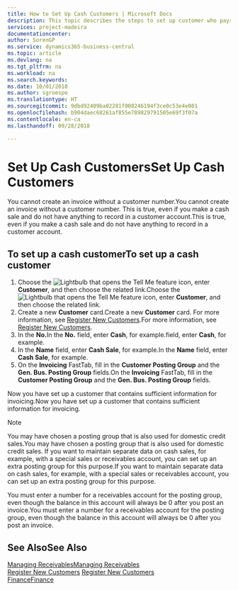 ```yaml
---
title: How to Set Up Cash Customers | Microsoft Docs
description: This topic describes the steps to set up customer who pays in cash.
services: project-madeira
documentationcenter: 
author: SorenGP
ms.service: dynamics365-business-central
ms.topic: article
ms.devlang: na
ms.tgt_pltfrm: na
ms.workload: na
ms.search.keywords: 
ms.date: 10/01/2018
ms.author: sgroespe
ms.translationtype: HT
ms.sourcegitcommit: 9dbd92409ba02281f008246194f3ce0c53e4e001
ms.openlocfilehash: b904daec68261af855e789829791505e69f3f07a
ms.contentlocale: en-ca
ms.lasthandoff: 09/28/2018

---
```

# <a name="set-up-cash-customers"></a><span data-ttu-id="bd98c-103">Set Up Cash Customers</span><span class="sxs-lookup"><span data-stu-id="bd98c-103">Set Up Cash Customers</span></span>
<span data-ttu-id="bd98c-104">You cannot create an invoice without a customer number.</span><span class="sxs-lookup"><span data-stu-id="bd98c-104">You cannot create an invoice without a customer number.</span></span> <span data-ttu-id="bd98c-105">This is true, even if you make a cash sale and do not have anything to record in a customer account.</span><span class="sxs-lookup"><span data-stu-id="bd98c-105">This is true, even if you make a cash sale and do not have anything to record in a customer account.</span></span>  

## <a name="to-set-up-a-cash-customer"></a><span data-ttu-id="bd98c-106">To set up a cash customer</span><span class="sxs-lookup"><span data-stu-id="bd98c-106">To set up a cash customer</span></span>  
1.  <span data-ttu-id="bd98c-107">Choose the ![Lightbulb that opens the Tell Me feature](media/ui-search/search_small.png "Tell me what you want to do") icon, enter **Customer**, and then choose the related link.</span><span class="sxs-lookup"><span data-stu-id="bd98c-107">Choose the ![Lightbulb that opens the Tell Me feature](media/ui-search/search_small.png "Tell me what you want to do") icon, enter **Customer**, and then choose the related link.</span></span>  
2.  <span data-ttu-id="bd98c-108">Create a new **Customer** card.</span><span class="sxs-lookup"><span data-stu-id="bd98c-108">Create a new **Customer** card.</span></span> <span data-ttu-id="bd98c-109">For more information, see [Register New Customers](sales-how-register-new-customers.md).</span><span class="sxs-lookup"><span data-stu-id="bd98c-109">For more information, see [Register New Customers](sales-how-register-new-customers.md).</span></span>
3.  <span data-ttu-id="bd98c-110">In the **No.**</span><span class="sxs-lookup"><span data-stu-id="bd98c-110">In the **No.**</span></span> <span data-ttu-id="bd98c-111">field, enter **Cash**, for example.</span><span class="sxs-lookup"><span data-stu-id="bd98c-111">field, enter **Cash**, for example.</span></span>  
4.  <span data-ttu-id="bd98c-112">In the **Name** field, enter **Cash Sale**, for example.</span><span class="sxs-lookup"><span data-stu-id="bd98c-112">In the **Name** field, enter **Cash Sale**, for example.</span></span>  
5.  <span data-ttu-id="bd98c-113">On the **Invoicing** FastTab, fill in the **Customer Posting Group** and the **Gen. Bus. Posting Group** fields.</span><span class="sxs-lookup"><span data-stu-id="bd98c-113">On the **Invoicing** FastTab, fill in the **Customer Posting Group** and the **Gen. Bus. Posting Group** fields.</span></span>  

 <span data-ttu-id="bd98c-114">Now you have set up a customer that contains sufficient information for invoicing.</span><span class="sxs-lookup"><span data-stu-id="bd98c-114">Now you have set up a customer that contains sufficient information for invoicing.</span></span>  

> [!NOTE]  
>  <span data-ttu-id="bd98c-115">You may have chosen a posting group that is also used for domestic credit sales.</span><span class="sxs-lookup"><span data-stu-id="bd98c-115">You may have chosen a posting group that is also used for domestic credit sales.</span></span> <span data-ttu-id="bd98c-116">If you want to maintain separate data on cash sales, for example, with a special sales or receivables account, you can set up an extra posting group for this purpose.</span><span class="sxs-lookup"><span data-stu-id="bd98c-116">If you want to maintain separate data on cash sales, for example, with a special sales or receivables account, you can set up an extra posting group for this purpose.</span></span>  
>   
>  <span data-ttu-id="bd98c-117">You must enter a number for a receivables account for the posting group, even though the balance in this account will always be 0 after you post an invoice.</span><span class="sxs-lookup"><span data-stu-id="bd98c-117">You must enter a number for a receivables account for the posting group, even though the balance in this account will always be 0 after you post an invoice.</span></span>  

## <a name="see-also"></a><span data-ttu-id="bd98c-118">See Also</span><span class="sxs-lookup"><span data-stu-id="bd98c-118">See Also</span></span>
[<span data-ttu-id="bd98c-119">Managing Receivables</span><span class="sxs-lookup"><span data-stu-id="bd98c-119">Managing Receivables</span></span>](receivables-manage-receivables.md)  
<span data-ttu-id="bd98c-120">[Register New Customers](sales-how-register-new-customers.md)  </span><span class="sxs-lookup"><span data-stu-id="bd98c-120">[Register New Customers](sales-how-register-new-customers.md)  </span></span>  
[<span data-ttu-id="bd98c-121">Finance</span><span class="sxs-lookup"><span data-stu-id="bd98c-121">Finance</span></span>](finance.md)  


